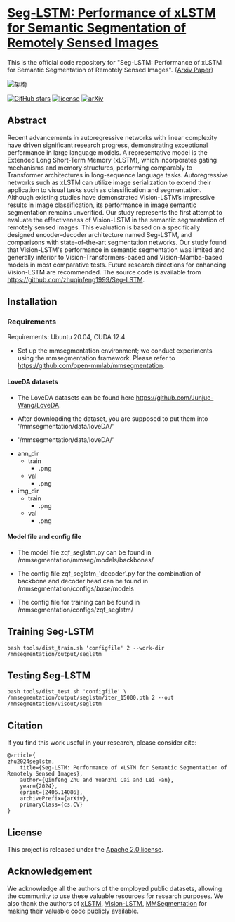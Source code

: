 # [Seg-LSTM: Performance of xLSTM for Semantic Segmentation of Remotely Sensed Images](https://arxiv.org/abs/2406.14086)

This is the official code repository for "Seg-LSTM: Performance of xLSTM for Semantic Segmentation of Remotely Sensed Images". {[Arxiv Paper](https://arxiv.org/abs/2406.14086)}

![架构](https://github.com/zhuqinfeng1999/Seg-LSTM/assets/34743935/85199e03-dfb3-4410-aa6b-663526fa7b3c)


[![GitHub stars](https://badgen.net/github/stars/zhuqinfeng1999/Seg-LSTM)](https://github.com//zhuqinfeng1999/Seg-LSTM)
[![license](https://img.shields.io/badge/license-Apache--2.0-green)](LICENSE)
[![arXiv](https://img.shields.io/badge/arXiv-2406.14086-b31b1b.svg)](https://arxiv.org/abs/2406.14086)

## Abstract

Recent advancements in autoregressive networks with linear complexity have driven significant research progress, demonstrating exceptional performance in large language models. A representative model is the Extended Long Short-Term Memory (xLSTM), which incorporates gating mechanisms and memory structures, performing comparably to Transformer architectures in long-sequence language tasks. Autoregressive networks such as xLSTM can utilize image serialization to extend their application to visual tasks such as classification and segmentation. Although existing studies have demonstrated Vision-LSTM’s impressive results in image classification, its performance in image semantic segmentation remains unverified. Our study represents the first attempt to evaluate the effectiveness of Vision-LSTM in the semantic segmentation of remotely sensed images. This evaluation is based on a specifically designed encoder-decoder architecture named Seg-LSTM, and comparisons with state-of-the-art segmentation networks. Our study found that Vision-LSTM's performance in semantic segmentation was limited and generally inferior to Vision-Transformers-based and Vision-Mamba-based models in most comparative tests. Future research directions for enhancing Vision-LSTM are recommended. The source code is available from https://github.com/zhuqinfeng1999/Seg-LSTM.

## Installation

### Requirements

Requirements: Ubuntu 20.04, CUDA 12.4

* Set up the mmsegmentation environment; we conduct experiments using the mmsegmentation framework. Please refer to https://github.com/open-mmlab/mmsegmentation.


#### LoveDA datasets

* The LoveDA datasets can be found here https://github.com/Junjue-Wang/LoveDA.

* After downloading the dataset, you are supposed to put them into '/mmsegmentation/data/loveDA/'

* '/mmsegmentation/data/loveDA/'
- ann_dir
  - train
    - .png
  - val
    - .png
- img_dir
  - train
    - .png
  - val
    - .png

#### Model file and config file

- The model file zqf_seglstm.py can be found in /mmsegmentation/mmseg/models/backbones/

- The config file zqf_seglstm_'decoder'.py for the combination of backbone and decoder head can be found in /mmsegmentation/configs/_base_/models

- The config file for training can be found in /mmsegmentation/configs/zqf_seglstm/

## Training Seg-LSTM

`bash tools/dist_train.sh 'configfile' 2 --work-dir /mmsegmentation/output/seglstm`


## Testing Seg-LSTM

`bash tools/dist_test.sh 'configfile' \ /mmsegmentation/output/seglstm/iter_15000.pth 2 --out /mmsegmentation/visout/seglstm`


## Citation

If you find this work useful in your research, please consider cite:

```
@article{
zhu2024seglstm,
    title={Seg-LSTM: Performance of xLSTM for Semantic Segmentation of Remotely Sensed Images},
    author={Qinfeng Zhu and Yuanzhi Cai and Lei Fan},
    year={2024},
    eprint={2406.14086},
    archivePrefix={arXiv},
    primaryClass={cs.CV}
}

```

## License

This project is released under the [Apache 2.0 license](LICENSE).

## Acknowledgement

We acknowledge all the authors of the employed public datasets, allowing the community to use these valuable resources for research purposes. We also thank the authors of [xLSTM](https://github.com/NX-AI/xlstm), [Vision-LSTM](https://github.com/NX-AI/vision-lstm), [MMSegmentation](https://github.com/open-mmlab/mmsegmentation) for making their valuable code publicly available.
